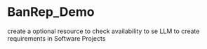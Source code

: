 # BanRep_Demo
create a optional resource to check availability to se LLM to create requirements in Software Projects

